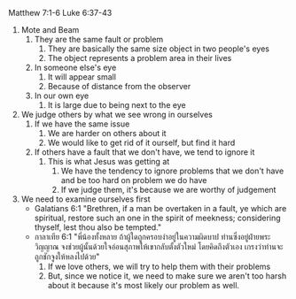 Matthew 7:1-6
Luke 6:37-43

1. Mote and Beam
    1. They are the same fault or problem
        1. They are basically the same size object in two people's eyes
        2. The object represents a problem area in their lives
    2. In someone else's eye
        1. It will appear small
        2. Because of distance from the observer
    3. In our own eye
        1. It is large due to being next to the eye
2. We judge others by what we see wrong in ourselves
    1. If we have the same issue
        1. We are harder on others about it
        2. We would like to get rid of it ourself, but find it hard
    2. If others have a fault that we don't have, we tend to ignore it
        1. This is what Jesus was getting at
            1. We have the tendency to ignore problems that we don't have and be too hard on problem we do have
            2. If we judge them, it's because we are worthy of judgement
3. We need to examine ourselves first
    - Galatians 6:1 "Brethren, if a man be overtaken in a fault, ye which are spiritual, restore such an one in the spirit of meekness; considering thyself, lest thou also be tempted."
    - กาลาเทีย 6:1 "พี่น้องทั้งหลาย ถ้าผู้ใดถูกครอบงำอยู่ในความผิดบาป ท่านซึ่งอยู่ฝ่ายพระวิญญาณ จงช่วยผู้นั้นด้วยใจอ่อนสุภาพให้เขากลับตั้งตัวใหม่ โดยคิดถึงตัวเอง เกรงว่าท่านจะถูกชักจูงให้หลงไปด้วย"
        1. If we love others, we will try to help them with their problems
        2. But, since we notice it, we need to make sure we aren't too harsh about it because it's most likely our problem as well.